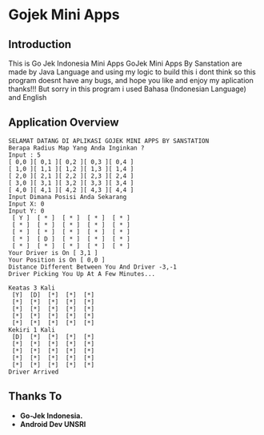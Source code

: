 # Gojek Mini Apps
 
## Introduction
This is Go Jek Indonesia Mini Apps
GoJek Mini Apps By Sanstation are made by Java Language and using my logic to build this
i dont think so this program doesnt have any bugs, and hope you like and enjoy my aplication thanks!!!
But sorry in this program i used Bahasa (Indonesian Language) and English 


## Application Overview


    SELAMAT DATANG DI APLIKASI GOJEK MINI APPS BY SANSTATION
    Berapa Radius Map Yang Anda Inginkan ?
    Input : 5
    [ 0,0 ][ 0,1 ][ 0,2 ][ 0,3 ][ 0,4 ]
    [ 1,0 ][ 1,1 ][ 1,2 ][ 1,3 ][ 1,4 ]
    [ 2,0 ][ 2,1 ][ 2,2 ][ 2,3 ][ 2,4 ]
    [ 3,0 ][ 3,1 ][ 3,2 ][ 3,3 ][ 3,4 ]
    [ 4,0 ][ 4,1 ][ 4,2 ][ 4,3 ][ 4,4 ]
    Input Dimana Posisi Anda Sekarang 
    Input X: 0
    Input Y: 0
     [ Y ]  [ * ]  [ * ]  [ * ]  [ * ] 
     [ * ]  [ * ]  [ * ]  [ * ]  [ * ] 
     [ * ]  [ * ]  [ * ]  [ * ]  [ * ] 
     [ * ]  [ D ]  [ * ]  [ * ]  [ * ] 
     [ * ]  [ * ]  [ * ]  [ * ]  [ * ] 
    Your Driver is On [ 3,1 ]
    Your Position is On [ 0,0 ]
    Distance Different Between You And Driver -3,-1
    Driver Picking You Up At A Few Minutes...

    Keatas 3 Kali
     [Y]  [D]  [*]  [*]  [*] 
     [*]  [*]  [*]  [*]  [*] 
     [*]  [*]  [*]  [*]  [*] 
     [*]  [*]  [*]  [*]  [*] 
     [*]  [*]  [*]  [*]  [*] 
    Kekiri 1 Kali
     [D]  [*]  [*]  [*]  [*] 
     [*]  [*]  [*]  [*]  [*] 
     [*]  [*]  [*]  [*]  [*] 
     [*]  [*]  [*]  [*]  [*] 
     [*]  [*]  [*]  [*]  [*] 
    Driver Arrived

## Thanks To
- **Go-Jek Indonesia.**
- **Android Dev UNSRI**
